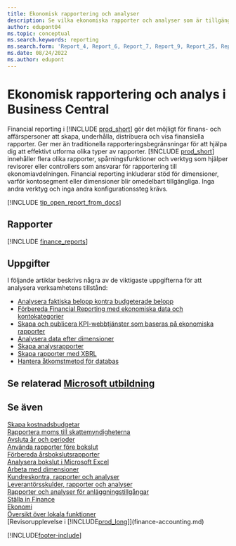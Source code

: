 ```yaml
---
title: Ekonomisk rapportering och analyser
description: Se vilka ekonomiska rapporter och analyser som är tillgängliga i standardversionen av Business Central så att du kan hålla reda på din verksamhet. Använd rapport 38 för vinst/förlust-rapportering (P&L).
author: edupont04
ms.topic: conceptual
ms.search.keywords: reporting
ms.search.form: 'Report_4, Report_6, Report_7, Report_9, Report_25, Report_38'
ms.date: 08/24/2022
ms.author: edupont
---
```

# <a name="financial-reports-and-analytics-in-business-central" />Ekonomisk rapportering och analys i Business Central

Financial reporting i [!INCLUDE [prod_short](includes/prod_short.md)] gör det möjligt för finans- och affärspersoner att skapa, underhålla, distribuera och visa finansiella rapporter. Ger mer än traditionella rapporteringsbegränsningar för att hjälpa dig att effektivt utforma olika typer av rapporter. [!INCLUDE [prod_short](includes/prod_short.md)] innehåller flera olika rapporter, spårningsfunktioner och verktyg som hjälper revisorer eller controllers som ansvarar för rapportering till ekonomiavdelningen. Financial reporting inkluderar stöd för dimensioner, varför kontosegment eller dimensioner blir omedelbart tillgängliga. Inga andra verktyg och inga andra konfigurationssteg krävs.  

[!INCLUDE [tip_open_report_from_docs](includes/tip-open-report-from-docs.md)]

## <a name="reports" />Rapporter

[!INCLUDE [finance_reports](includes/finance-reports-include.md)]

## <a name="tasks" />Uppgifter

I följande artiklar beskrivs några av de viktigaste uppgifterna för att analysera verksamhetens tillstånd:

* [Analysera faktiska belopp kontra budgeterade belopp](bi-how-analyze-actual-versus-budget.md)  
* [Förbereda Financial Reporting med ekonomiska data och kontokategorier](bi-how-work-account-schedule.md)  
* [Skapa och publicera KPI-webbtjänster som baseras på ekonomiska rapporter](bi-how-to-set-up-and-publish-kpi-web-services-based-on-account-schedules.md)  
* [Analysera data efter dimensioner](bi-how-analyze-data-dimension.md)  
* [Skapa analysrapporter](bi-how-create-analysis-views-reports.md)  
* [Skapa rapporter med XBRL](bi-create-reports-with-xbrl.md)  
* [Hantera åtkomstmetod för databas](admin-data-access-intent.md)  

## <a name="see-related-microsoft-training" />Se relaterad [Microsoft utbildning](/training/paths/create-financial-reports-dynamics-365-business-central/)

## <a name="see-also" />Se även

[Skapa kostnadsbudgetar](finance-create-cost-budgets.md)  
[Rapportera moms till skattemyndigheterna](finance-how-report-vat.md)  
[Avsluta år och perioder](year-close-years-periods.md)  
[Använda rapporter före bokslut](year-prepare-preclose-reports.md)  
[Förbereda årsbokslutsrapporter](year-prepare-close-statement.md)  
[Analysera bokslut i Microsoft Excel](finance-analyze-excel.md)  
[Arbeta med dimensioner](finance-dimensions.md)  
[Kundreskontra, rapporter och analyser](receivables-reports.md)  
[Leverantörsskulder, rapporter och analyser](payables-reports.md)  
[Rapporter och analyser för anläggningstillgångar](fa-reports.md)  
[Ställa in Finance](finance-setup-finance.md)  
[Ekonomi](finance.md)  
[Översikt över lokala funktioner](about-localization.md)  
[Revisorupplevelse i [!INCLUDE[prod_long](includes/prod_long.md)]](finance-accounting.md)  


[!INCLUDE[footer-include](includes/footer-banner.md)]
